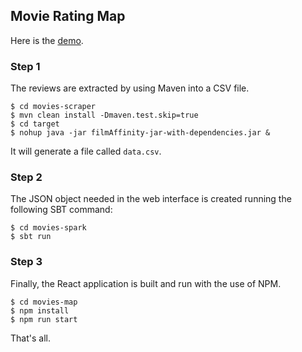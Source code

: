 ## Movie Rating Map
Here is the [demo](https://nahuelvr.github.io/movies-rating-map/).
### Step 1
The reviews are extracted by using Maven into a CSV file.
```
$ cd movies-scraper
$ mvn clean install -Dmaven.test.skip=true
$ cd target
$ nohup java -jar filmAffinity-jar-with-dependencies.jar &
```
It will generate a file called `data.csv`.
### Step 2
The JSON object needed in the web interface is created running the following SBT command:
```
$ cd movies-spark
$ sbt run
```
### Step 3
Finally, the React application is built and run with the use of NPM.
```
$ cd movies-map
$ npm install
$ npm run start
```
That's all.
